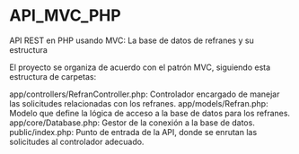 # API_MVC_PHP
API REST en PHP usando MVC: La base de datos de refranes y su estructura


El proyecto se organiza de acuerdo con el patrón MVC, siguiendo esta estructura de carpetas:

app/controllers/RefranController.php: Controlador encargado de manejar las solicitudes relacionadas con los refranes.
app/models/Refran.php: Modelo que define la lógica de acceso a la base de datos para los refranes.
app/core/Database.php: Gestor de la conexión a la base de datos.
public/index.php: Punto de entrada de la API, donde se enrutan las solicitudes al controlador adecuado.
